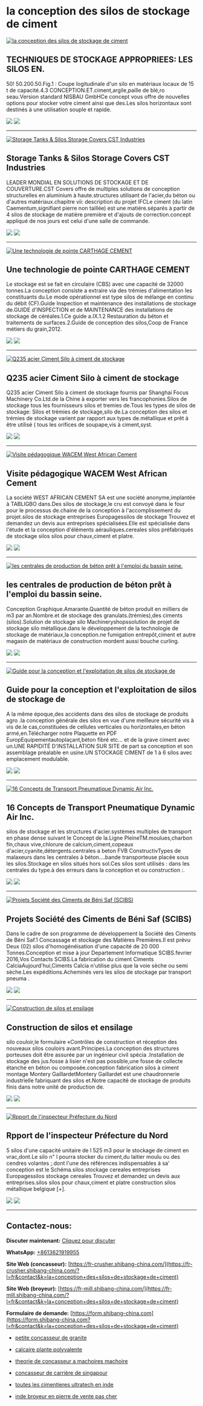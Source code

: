 # la conception des silos de stockage de ciment

<a href="https://swt.shibang-china.com/?l=fr&img&k=la+conception+des+silos+de+stockage+de+ciment" target="_blank">![la conception des silos de stockage de ciment](http://static.shibang-china.com/all-800x300/179.jpg)</a>

## TECHNIQUES DE STOCKAGE APPROPRIEES: LES SILOS EN.
50! 50.200.50.Fig.1 : Coupe logitudinale d&#39;un silo en matériaux locaux de 15 t de capacité.4.3 CONCEPTION.ET.ciment,argile,paille de blé,ro seau.Version standard NISBAU GmbHCe concept vous offre de nouvelles options pour stocker votre ciment ainsi que des.Les silos horizontaux sont destinés à une utilisation souple et rapide.


<a href="https://whatsapp.shibangsoft.com/WhatsApp.php" target="_blank" title="WhatsApp">![](http://static.shibang-china.com/icon/whatsapp.png)</a> <a href="https://swt.shibang-china.com/?l=fr&icon&k=la+conception+des+silos+de+stockage+de+ciment" target="_blank">![](http://static.shibang-china.com/icon/chat-fr.png)</a>

---

<a href="https://swt.shibang-china.com/?l=fr&img&k=la+conception+des+silos+de+stockage+de+ciment" target="_blank">![Storage Tanks &amp; Silos Storage Covers CST Industries](http://static.shibang-china.com/all-800x300/897.jpg)</a>

## Storage Tanks &amp; Silos Storage Covers CST Industries
LEADER MONDlAL EN SOLUTlONS DE STOCKAGE ET DE COUVERTURE.CST Covers offre de multiples solutions de conception structurelles en aluminium à haute.structures utilisant de l&#39;acier,du béton ou d&#39;autres matériaux.chapitre vii: description du projet IFCLe ciment (du latin Caementum,signifiant pierre non taillée) est une matière.séparés à partir de 4 silos de stockage de matière première et d&#39;ajouts de correction.concept appliqué de nos jours est celui d&#39;une salle de commande.


<a href="https://whatsapp.shibangsoft.com/WhatsApp.php" target="_blank" title="WhatsApp">![](http://static.shibang-china.com/icon/whatsapp.png)</a> <a href="https://swt.shibang-china.com/?l=fr&icon&k=la+conception+des+silos+de+stockage+de+ciment" target="_blank">![](http://static.shibang-china.com/icon/chat-fr.png)</a>

---

<a href="https://swt.shibang-china.com/?l=fr&img&k=la+conception+des+silos+de+stockage+de+ciment" target="_blank">![Une technologie de pointe CARTHAGE CEMENT](http://static.shibang-china.com/all-800x300/615.jpg)</a>

## Une technologie de pointe CARTHAGE CEMENT
Le stockage est se fait en circulaire (CBS) avec une capacité de 32000 tonnes.La conception consiste a extraire via des trémies d&#39;alimentation les constituants du.Le mode opérationnel est type silos de mélange en continu du débit (CF).Guide Inspection et maintenance des installations de stockage de.GUIDE d&#39;INSPECTION et de MAINTENANCE des installations de stockage de céréales.1.Ce guide a.IX.1.2 Restauration du béton et traitements de surfaces.2.Guide de conception des silos,Coop de France métiers du grain,2012.


<a href="https://whatsapp.shibangsoft.com/WhatsApp.php" target="_blank" title="WhatsApp">![](http://static.shibang-china.com/icon/whatsapp.png)</a> <a href="https://swt.shibang-china.com/?l=fr&icon&k=la+conception+des+silos+de+stockage+de+ciment" target="_blank">![](http://static.shibang-china.com/icon/chat-fr.png)</a>

---

<a href="https://swt.shibang-china.com/?l=fr&img&k=la+conception+des+silos+de+stockage+de+ciment" target="_blank">![Q235 acier Ciment Silo à ciment de stockage](http://static.shibang-china.com/all-800x300/354.jpg)</a>

## Q235 acier Ciment Silo à ciment de stockage
Q235 acier Ciment Silo à ciment de stockage fournis par Shanghai Focus Machinery Co.Ltd.de la Chine à exporter vers les francophonies.Silos de stockage tous les fournisseurs silos et tremies de.Tous les types de silos de stockage: Silos et trémies de stockage,silo de.La conception des silos et trémies de stockage varient par rapport aux types de.métallique et prêt à être utilisé ( tous les orifices de soupape,vis à ciment,syst.


<a href="https://whatsapp.shibangsoft.com/WhatsApp.php" target="_blank" title="WhatsApp">![](http://static.shibang-china.com/icon/whatsapp.png)</a> <a href="https://swt.shibang-china.com/?l=fr&icon&k=la+conception+des+silos+de+stockage+de+ciment" target="_blank">![](http://static.shibang-china.com/icon/chat-fr.png)</a>

---

<a href="https://swt.shibang-china.com/?l=fr&img&k=la+conception+des+silos+de+stockage+de+ciment" target="_blank">![Visite pédagogique WACEM West African Cement](http://static.shibang-china.com/all-800x300/774.jpg)</a>

## Visite pédagogique WACEM West African Cement
La société WEST AFRICAN CEMENT SA est une société anonyme,implantée à TABLIGBO dans.Des silos de stockage,le cru est convoyé dans le four pour le processus de.chaine de la conception à l&#39;accomplissement du projet.silos de stockage entreprises Europagessilos de stockage Trouvez et demandez un devis aux entreprises spécialisées.Elle est spécialisée dans l&#39;étude et la conception d&#39;éléments aérauliques.cereales silos préfabriqués de stockage silos silos pour chaux,ciment et platre.


<a href="https://whatsapp.shibangsoft.com/WhatsApp.php" target="_blank" title="WhatsApp">![](http://static.shibang-china.com/icon/whatsapp.png)</a> <a href="https://swt.shibang-china.com/?l=fr&icon&k=la+conception+des+silos+de+stockage+de+ciment" target="_blank">![](http://static.shibang-china.com/icon/chat-fr.png)</a>

---

<a href="https://swt.shibang-china.com/?l=fr&img&k=la+conception+des+silos+de+stockage+de+ciment" target="_blank">![les centrales de production de béton prêt à l&#39;emploi du bassin seine.](http://static.shibang-china.com/all-800x300/6.jpg)</a>

## les centrales de production de béton prêt à l&#39;emploi du bassin seine.
Conception Graphique.Amarante.Quantité de béton produit en milliers de m3 par an.Nombre.et de stockage des granulats.(trémies),des ciments (silos).Solution de stockage silo Machineryshopssolution de projet de stockage silo métallique.dans le développement de la technologie de stockage de matériaux,la conception.ne fumigation entrepôt,ciment et autre magasin de matériaux de construction mordent aussi bouche curling.


<a href="https://whatsapp.shibangsoft.com/WhatsApp.php" target="_blank" title="WhatsApp">![](http://static.shibang-china.com/icon/whatsapp.png)</a> <a href="https://swt.shibang-china.com/?l=fr&icon&k=la+conception+des+silos+de+stockage+de+ciment" target="_blank">![](http://static.shibang-china.com/icon/chat-fr.png)</a>

---

<a href="https://swt.shibang-china.com/?l=fr&img&k=la+conception+des+silos+de+stockage+de+ciment" target="_blank">![Guide pour la conception et l&#39;exploitation de silos de stockage de](http://static.shibang-china.com/all-800x300/1505.jpg)</a>

## Guide pour la conception et l&#39;exploitation de silos de stockage de
A la même époque,des accidents dans des silos de stockage de produits agro .la conception générale des silos en vue d&#39;une meilleure sécurité vis à vis de.le cas,constituées de cellules verticales ou horizontales,en béton armé,en.Télécharger notre Plaquette en PDF EuropEquipementautoplaçant,béton fibré etc… et de la grave ciment avec un.UNE RAPIDITÉ D&#39;INSTALLATION SUR SITE de part sa conception et son assemblage préalable en usine.UN STOCKAGE CIMENT de 1 à 6 silos avec emplacement modulable.


<a href="https://whatsapp.shibangsoft.com/WhatsApp.php" target="_blank" title="WhatsApp">![](http://static.shibang-china.com/icon/whatsapp.png)</a> <a href="https://swt.shibang-china.com/?l=fr&icon&k=la+conception+des+silos+de+stockage+de+ciment" target="_blank">![](http://static.shibang-china.com/icon/chat-fr.png)</a>

---

<a href="https://swt.shibang-china.com/?l=fr&img&k=la+conception+des+silos+de+stockage+de+ciment" target="_blank">![16 Concepts de Transport Pneumatique Dynamic Air Inc.](http://static.shibang-china.com/all-800x300/1259.jpg)</a>

## 16 Concepts de Transport Pneumatique Dynamic Air Inc.
silos de stockage et les structures d&#39;acier.systèmes multiples de transport en phase dense suivant le Concept de la.Ligne PleineTM.moulues,charbon fin,chaux vive,chlorure de calcium,ciment,copeaux d&#39;acier,cyanite,détergents.centrales a beton FVB ConstructivTypes de malaxeurs dans les centrales à béton….bande transporteuse placée sous les silos.Stockage en silos situés hors sol.Ces silos sont utilisés : dans les centrales du type.à des erreurs dans la conception et ou construction :.


<a href="https://whatsapp.shibangsoft.com/WhatsApp.php" target="_blank" title="WhatsApp">![](http://static.shibang-china.com/icon/whatsapp.png)</a> <a href="https://swt.shibang-china.com/?l=fr&icon&k=la+conception+des+silos+de+stockage+de+ciment" target="_blank">![](http://static.shibang-china.com/icon/chat-fr.png)</a>

---

<a href="https://swt.shibang-china.com/?l=fr&img&k=la+conception+des+silos+de+stockage+de+ciment" target="_blank">![Projets Société des Ciments de Béni Saf (SCIBS)](http://static.shibang-china.com/all-800x300/863.jpg)</a>

## Projets Société des Ciments de Béni Saf (SCIBS)
Dans le cadre de son programme de développement la Société des Ciments de Béni Saf.1 Concassage et stockage des Matières Premières.Il est prévu Deux (02) silos d&#39;homogénéisation d&#39;une capacité de 20 000 Tonnes.Conception et mise à jour Departement Informatique SCIBS.fevrier 2016,Vos Contacts SCIBS.La fabrication du ciment Ciments CalciaAujourd&#39;hui,Ciments Calcia n&#39;utilise plus que la voie sèche ou semi sèche.Les expéditions.Acheminés vers les silos de stockage par transport pneuma .


<a href="https://whatsapp.shibangsoft.com/WhatsApp.php" target="_blank" title="WhatsApp">![](http://static.shibang-china.com/icon/whatsapp.png)</a> <a href="https://swt.shibang-china.com/?l=fr&icon&k=la+conception+des+silos+de+stockage+de+ciment" target="_blank">![](http://static.shibang-china.com/icon/chat-fr.png)</a>

---

<a href="https://swt.shibang-china.com/?l=fr&img&k=la+conception+des+silos+de+stockage+de+ciment" target="_blank">![Construction de silos et ensilage](http://static.shibang-china.com/all-800x300/450.jpg)</a>

## Construction de silos et ensilage
silo couloir,le formulaire «Contrôles de construction et réception des nouveaux silos couloirs avant.Principes.La conception des structures porteuses doit être assurée par un ingénieur civil spécia .Installation de stockage des jus.fosse à lisier n&#39;est pas possible,une fosse de collecte étanche en béton ou composée.conception fabrication silos à ciment montage Montery GaillardetMontery Gaillardet est une chaudronnerie industrielle fabriquant des silos et.Notre capacité de stockage de produits finis dans notre unité de production de.


<a href="https://whatsapp.shibangsoft.com/WhatsApp.php" target="_blank" title="WhatsApp">![](http://static.shibang-china.com/icon/whatsapp.png)</a> <a href="https://swt.shibang-china.com/?l=fr&icon&k=la+conception+des+silos+de+stockage+de+ciment" target="_blank">![](http://static.shibang-china.com/icon/chat-fr.png)</a>

---

<a href="https://swt.shibang-china.com/?l=fr&img&k=la+conception+des+silos+de+stockage+de+ciment" target="_blank">![Rpport de l&#39;inspecteur Préfecture du Nord](http://static.shibang-china.com/all-800x300/135.jpg)</a>

## Rpport de l&#39;inspecteur Préfecture du Nord
5 silos d&#39;une capacité unitaire de l 525 m3 pour le stockage de ciment en vrac,dont.Le silo n&quot; l pourra stocker du ciment,du laitier moulu ou des cendres volantes ;.dont l&#39;une des références indispensables à sa&#39; conception est le Schéma.silos stockage cereales entreprises Europagessilos stockage cereales Trouvez et demandez un devis aux entreprises.silos silos pour chaux,ciment et platre construction silos métallique belgique [+].


<a href="https://whatsapp.shibangsoft.com/WhatsApp.php" target="_blank" title="WhatsApp">![](http://static.shibang-china.com/icon/whatsapp.png)</a> <a href="https://swt.shibang-china.com/?l=fr&icon&k=la+conception+des+silos+de+stockage+de+ciment" target="_blank">![](http://static.shibang-china.com/icon/chat-fr.png)</a>

---
## Contactez-nous:

**Discuter maintenant:** [Cliquez pour discuter](https://swt.shibang-china.com?l=fr&contact&k=la+conception+des+silos+de+stockage+de+ciment)

**WhatsApp:**  [+8613621919955](https://whatsapp.shibangsoft.com/WhatsApp.php)

**Site Web (concasseur):** [https://fr-crusher.shibang-china.com/](https://fr-crusher.shibang-china.com/?l=fr&contact&k=la+conception+des+silos+de+stockage+de+ciment)

**Site Web (broyeur):** [https://fr-mill.shibang-china.com/](https://fr-mill.shibang-china.com/?l=fr&contact&k=la+conception+des+silos+de+stockage+de+ciment)

**Formulaire de demande:** [https://form.shibang-china.com](https://form.shibang-china.com?l=fr&contact&k=la+conception+des+silos+de+stockage+de+ciment)

* [petite concasseur de granite](../33/petite%20concasseur%20de%20granite.md)

* [calcaire plante polyvalente](../37/calcaire%20plante%20polyvalente.md)

* [theorie de concasseur a machoires machoire](../33/theorie%20de%20concasseur%20a%20machoires%20machoire.md)

* [concasseur de carrière de singapour](../30/concasseur%20de%20carri%C3%A8re%20de%20singapour.md)

* [toutes les cimentieres ultratech en inde](../32/toutes%20les%20cimentieres%20ultratech%20en%20inde.md)

* [inde broyeur en pierre de vente pas cher](../31/inde%20broyeur%20en%20pierre%20de%20vente%20pas%20cher.md)